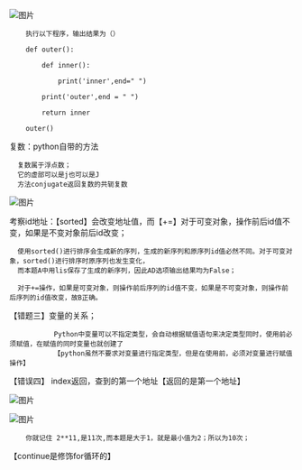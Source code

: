 ![图片](https://user-images.githubusercontent.com/38878365/195040315-f9eb9b5f-dabb-4c57-bb15-f077ccc24353.png)

        执行以下程序，输出结果为（）

        def outer():

            def inner():

                print('inner',end=" ")

            print('outer',end = " ")

            return inner

        outer()


复数：python自带的方法

      复数属于浮点数；
      它的虚部可以是j也可以是J
      方法conjugate返回复数的共轭复数
      
![图片](https://user-images.githubusercontent.com/38878365/195040729-396ebdb7-0caa-4182-8fda-b6eff7337232.png)



考察id地址：【sorted】会改变地址值，而【+=】对于可变对象，操作前后id值不变，如果是不变对象前后id改变；

      使用sorted()进行排序会生成新的序列，生成的新序列和原序列id值必然不同。对于可变对象，sorted()进行排序时原序列也发生变化，
      而本题A中用lis保存了生成的新序列，因此AD选项输出结果均为False；
      
      对于+=操作，如果是可变对象，则操作前后序列的id值不变，如果是不可变对象，则操作前后序列的id值改变，故B正确。 



【错题三】变量的关系；

               Python中变量可以不指定类型，会自动根据赋值语句来决定类型同时，使用前必须赋值，在赋值的同时变量也就创建了 
               【python虽然不要求对变量进行指定类型，但是在使用前，必须对变量进行赋值操作】
               
               
               
【错误四】 index返回，查到的第一个地址【返回的是第一个地址】

![图片](https://user-images.githubusercontent.com/38878365/195532491-96e910cc-b34b-414f-a68c-3a9811907235.png)

![图片](https://user-images.githubusercontent.com/38878365/195532842-7d67d91f-6c2d-4dc0-90d4-5d8e1c9b3031.png)

        你就记住 2**11,是11次,而本题是大于1，就是最小值为2；所以为10次；


【continue是修饰for循环的】

